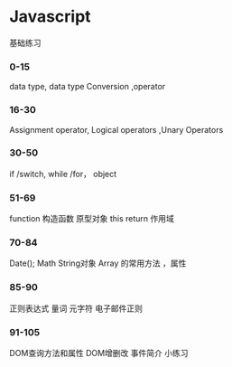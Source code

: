 # Javascript
基础练习 
### 0-15
data type, data type Conversion ,operator 

### 16-30 
Assignment operator, Logical operators ,Unary Operators
### 30-50
if /switch, while /for， object
### 51-69
function 构造函数 原型对象 this return 作用域 
### 70-84
Date(); Math String对象 Array  的常用方法 ，属性
### 85-90
正则表达式 量词 元字符 电子邮件正则
### 91-105
DOM查询方法和属性     DOM增删改 事件简介 小练习
